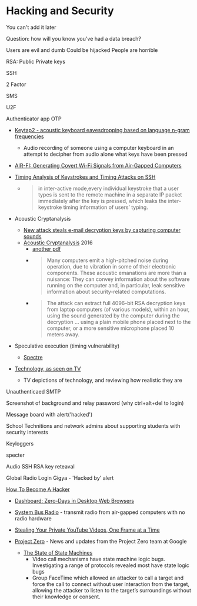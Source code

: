 Hacking and Security
====================

You can't add it later

Question: how will you know you've had a data breach?

Users are evil and dumb
Could be hijacked
People are horrible


RSA: Public Private keys

SSH

2 Factor

SMS

U2F

Authenticator app OTP


* [Keytap2 - acoustic keyboard eavesdropping based on language n-gram frequencies](https://github.com/ggerganov/kbd-audio/discussions/31)
    * Audio recording of someone using a computer keyboard in an attempt to decipher from audio alone what keys have been pressed
* [AIR-FI: Generating Covert Wi-Fi Signals from Air-Gapped Computers](https://arxiv.org/abs/2012.06884)
* [Timing Analysis of Keystrokes and Timing Attacks on SSH](https://people.eecs.berkeley.edu/~daw/papers/ssh-use01.pdf)
    * > in inter-active mode,every individual keystroke that a user types is sent to the remote machine in a separate IP packet immediately after the key is pressed, which leaks the inter-keystroke timing information of users’ typing.
* Acoustic Cryptanalysis
    * [New attack steals e-mail decryption keys by capturing computer sounds](https://arstechnica.com/information-technology/2013/12/new-attack-steals-e-mail-decryption-keys-by-capturing-computer-sounds/)
    * [Acoustic Cryptanalysis](https://link.springer.com/article/10.1007/s00145-015-9224-2) 2016
        * [another pdf](https://www.cs.tau.ac.il/~tromer/papers/acoustic-20131218.pdf)
        * > Many computers emit a high-pitched noise during operation, due to vibration in some of their electronic components. These acoustic emanations are more than a nuisance: They can convey information about the software running on the computer and, in particular, leak sensitive information about security-related computations.
        * > The attack can extract full 4096-bit RSA decryption keys from laptop computers (of various models), within an hour, using the sound generated by the computer during the decryption ... using a plain mobile phone placed next to the computer, or a more sensitive microphone placed 10 meters away.
* Speculative execution (timing vulnerability)
    * [Spectre](https://en.wikipedia.org/wiki/Spectre_(security_vulnerability))


* [Technology, as seen on TV](https://fasterthanli.me/series/tech-as-seen-on-tv)
    * TV depictions of technology, and reviewing how realistic they are


Unauthenticaed SMTP

Screenshot of background and relay password (why ctrl+alt+del to login)

Message board with alert('hacked')

School Technitions and network admins about supporting students with security interests

Keyloggers


specter

Audio SSH RSA key reteaval


Global Radio Login Gigya - 'Hacked by' alert

[How To Become A Hacker](https://zalberico.com/essay/2020/04/19/how-to-become-a-hacker.html)

* [Dashboard: Zero-Days in Desktop Web Browsers](https://www.radsix.com/dashboard1/)

* [System Bus Radio](https://github.com/fulldecent/system-bus-radio) - transmit radio from air-gapped computers with no radio hardware

* [Stealing Your Private YouTube Videos, One Frame at a Time](https://bugs.xdavidhu.me/google/2021/01/11/stealing-your-private-videos-one-frame-at-a-time/)


* [Project Zero](https://googleprojectzero.blogspot.com/) - News and updates from the Project Zero team at Google
    * [The State of State Machines ](https://googleprojectzero.blogspot.com/2021/01/the-state-of-state-machines.html)
        * Video call mechanisms have state machine logic bugs. Investigating a range of protocols revealed most have state logic bugs
        * Group FaceTime which allowed an attacker to call a target and force the call to connect without user interaction from the target, allowing the attacker to listen to the target’s surroundings without their knowledge or consent. 